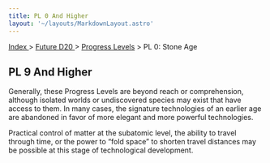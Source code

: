 ```yaml
---
title: PL 0 And Higher
layout: '~/layouts/MarkdownLayout.astro'
---
```


[ Index ](/) > [ Future D20 ](/future.d20.srd) > [Progress Levels](/future.d20.srd/progress.levels) > PL 0: Stone Age

## PL 9 And Higher

Generally, these Progress Levels are beyond reach or comprehension, although
isolated worlds or undiscovered species may exist that have access to them. In
many cases, the signature technologies of an earlier age are abandoned in
favor of more elegant and more powerful technologies.

Practical control of matter at the subatomic level, the ability to travel
through time, or the power to “fold space” to shorten travel distances may be
possible at this stage of technological development.

